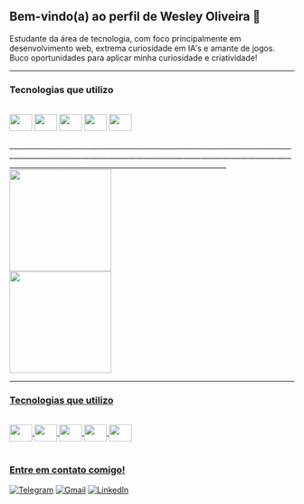 ## Bem-vindo(a) ao perfil de Wesley Oliveira 👻

Estudante da área de tecnologia, com foco principalmente em desenvolvimento web, extrema curiosidade em IA's e amante de jogos. Buco oportunidades para aplicar minha curiosidade e criatividade!
________________________________________________________________________________________________________________________________________________________________________________________________________________________
### Tecnologias que utilizo  
<div style="display: inline_block"><br>
   <img align="center" height="30" width="40" src="https://cdn.jsdelivr.net/gh/devicons/devicon@latest/icons/html5/html5-original-wordmark.svg" />
   <img align="center" height="30" width="40" src="https://cdn.jsdelivr.net/gh/devicons/devicon@latest/icons/css3/css3-original-wordmark.svg" />
   <img align="center" height="30" width="40" src="https://cdn.jsdelivr.net/gh/devicons/devicon@latest/icons/javascript/javascript-original.svg" />       
   <img align="center" height="30" width="40" src="https://cdn.jsdelivr.net/gh/devicons/devicon@latest/icons/python/python-original.svg" />
   <img align="center" height="30" width="40" src="https://cdn.jsdelivr.net/gh/devicons/devicon@latest/icons/git/git-original-wordmark.svg" />               
</div>
 
<br>
________________________________________________________________________________________________________________________________________________________________________________________________________________________
 <div>
   <a href="https://github.com/wesleysword">
   <img height="180em" src="https://github-readme-stats.vercel.app/api?username=wesleysword&show_icons=true&theme=radical&include_all_commits=true&count_private=true"/>
    </div>
    
  </div>  
   <img height="180em" src="https://github-readme-stats.vercel.app/api/top-langs/?username=wesleysword&layout=compact&langs_count=6&theme=radical"/>
    </div>

_________________________________________________________________________________________________________________________________________________________________________________________________________________________
### Tecnologias que utilizo  
<div style="display: inline_block"><br>
   <img align="center" height="30" width="40" src="https://cdn.jsdelivr.net/gh/devicons/devicon@latest/icons/html5/html5-original-wordmark.svg" />
   <img align="center" height="30" width="40" src="https://cdn.jsdelivr.net/gh/devicons/devicon@latest/icons/css3/css3-original-wordmark.svg" />
   <img align="center" height="30" width="40" src="https://cdn.jsdelivr.net/gh/devicons/devicon@latest/icons/javascript/javascript-original.svg" />       
   <img align="center" height="30" width="40" src="https://cdn.jsdelivr.net/gh/devicons/devicon@latest/icons/python/python-original.svg" />
   <img align="center" height="30" width="40" src="https://cdn.jsdelivr.net/gh/devicons/devicon@latest/icons/git/git-original-wordmark.svg" />               
</div>
 
<br>
 
### Entre em contato comigo!

[![Telegram](https://img.shields.io/badge/Telegram-000?style=for-the-badge&logo=telegram&logoColor=2CA5E0)](https://t.me/@wesleysword)
[![Gmail](https://img.shields.io/badge/Gmail-333333?style=for-the-badge&logo=gmail&logoColor=red)](mailto:wesleymaru@gmail.com)
[![LinkedIn](https://img.shields.io/badge/LinkedIn-0077B5?style=for-the-badge&logo=linkedin&logoColor=white)](https://www.linkedin.com/in/wesley-oliveira-santos/)
